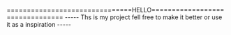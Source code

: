 ===============================HELLO================================
----- Ths is my project fell free to make it better or use it as a inspiration -----
